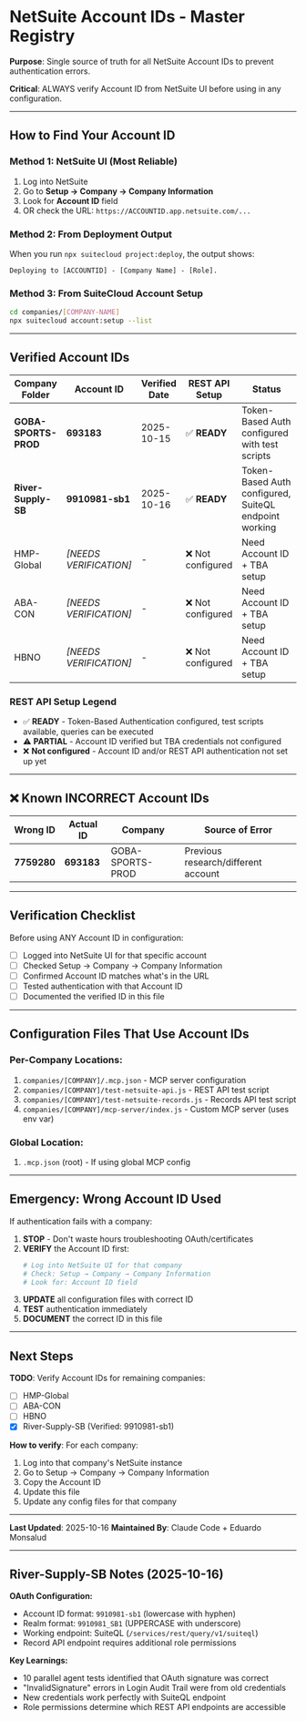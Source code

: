 # NetSuite Account IDs - Master Registry

**Purpose**: Single source of truth for all NetSuite Account IDs to prevent authentication errors.

**Critical**: ALWAYS verify Account ID from NetSuite UI before using in any configuration.

---

## How to Find Your Account ID

### Method 1: NetSuite UI (Most Reliable)
1. Log into NetSuite
2. Go to **Setup → Company → Company Information**
3. Look for **Account ID** field
4. OR check the URL: `https://ACCOUNTID.app.netsuite.com/...`

### Method 2: From Deployment Output
When you run `npx suitecloud project:deploy`, the output shows:
```
Deploying to [ACCOUNTID] - [Company Name] - [Role].
```

### Method 3: From SuiteCloud Account Setup
```bash
cd companies/[COMPANY-NAME]
npx suitecloud account:setup --list
```

---

## Verified Account IDs

| Company Folder | Account ID | Verified Date | REST API Setup | Status |
|----------------|------------|---------------|----------------|--------|
| **GOBA-SPORTS-PROD** | **693183** | 2025-10-15 | ✅ **READY** | Token-Based Auth configured with test scripts |
| **River-Supply-SB** | **9910981-sb1** | 2025-10-16 | ✅ **READY** | Token-Based Auth configured, SuiteQL endpoint working |
| HMP-Global | *[NEEDS VERIFICATION]* | - | ❌ Not configured | Need Account ID + TBA setup |
| ABA-CON | *[NEEDS VERIFICATION]* | - | ❌ Not configured | Need Account ID + TBA setup |
| HBNO | *[NEEDS VERIFICATION]* | - | ❌ Not configured | Need Account ID + TBA setup |

### REST API Setup Legend

- ✅ **READY** - Token-Based Authentication configured, test scripts available, queries can be executed
- ⚠️ **PARTIAL** - Account ID verified but TBA credentials not configured
- ❌ **Not configured** - Account ID and/or REST API authentication not set up yet

---

## ❌ Known INCORRECT Account IDs

| Wrong ID | Actual ID | Company | Source of Error |
|----------|-----------|---------|-----------------|
| **7759280** | **693183** | GOBA-SPORTS-PROD | Previous research/different account |

---

## Verification Checklist

Before using ANY Account ID in configuration:

- [ ] Logged into NetSuite UI for that specific account
- [ ] Checked Setup → Company → Company Information
- [ ] Confirmed Account ID matches what's in the URL
- [ ] Tested authentication with that Account ID
- [ ] Documented the verified ID in this file

---

## Configuration Files That Use Account IDs

### Per-Company Locations:
1. `companies/[COMPANY]/.mcp.json` - MCP server configuration
2. `companies/[COMPANY]/test-netsuite-api.js` - REST API test script
3. `companies/[COMPANY]/test-netsuite-records.js` - Records API test script
4. `companies/[COMPANY]/mcp-server/index.js` - Custom MCP server (uses env var)

### Global Location:
1. `.mcp.json` (root) - If using global MCP config

---

## Emergency: Wrong Account ID Used

If authentication fails with a company:

1. **STOP** - Don't waste hours troubleshooting OAuth/certificates
2. **VERIFY** the Account ID first:
   ```bash
   # Log into NetSuite UI for that company
   # Check: Setup → Company → Company Information
   # Look for: Account ID field
   ```
3. **UPDATE** all configuration files with correct ID
4. **TEST** authentication immediately
5. **DOCUMENT** the correct ID in this file

---

## Next Steps

**TODO**: Verify Account IDs for remaining companies:
- [ ] HMP-Global
- [ ] ABA-CON
- [ ] HBNO
- [x] River-Supply-SB (Verified: 9910981-sb1)

**How to verify**: For each company:
1. Log into that company's NetSuite instance
2. Go to Setup → Company → Company Information
3. Copy the Account ID
4. Update this file
5. Update any config files for that company

---

**Last Updated**: 2025-10-16
**Maintained By**: Claude Code + Eduardo Monsalud

---

## River-Supply-SB Notes (2025-10-16)

**OAuth Configuration:**
- Account ID format: `9910981-sb1` (lowercase with hyphen)
- Realm format: `9910981_SB1` (UPPERCASE with underscore)
- Working endpoint: SuiteQL (`/services/rest/query/v1/suiteql`)
- Record API endpoint requires additional role permissions

**Key Learnings:**
- 10 parallel agent tests identified that OAuth signature was correct
- "InvalidSignature" errors in Login Audit Trail were from old credentials
- New credentials work perfectly with SuiteQL endpoint
- Role permissions determine which REST API endpoints are accessible
